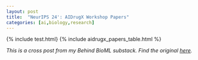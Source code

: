 ```yaml
--- 
layout: post
title:  "NeurIPS 24': AIDrugX Workshop Papers"
categories: [ai,biology,research]
--- 
```


{% include test.html}
{% include aidrugx_papers_table.html %}

*This is a cross post from my Behind BioML substack. Find the original [here](https://open.substack.com/pub/behindbioml/p/bio-x-ml-hackathon-our-3rd-place?r=y8mlf&utm_campaign=post&utm_medium=web).*
